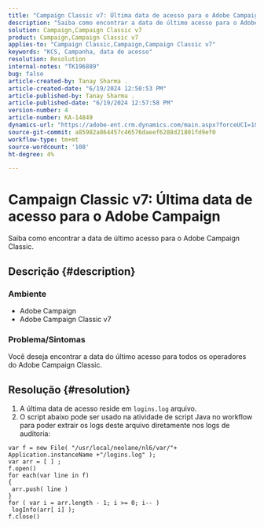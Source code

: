 ```yaml
---
title: "Campaign Classic v7: Última data de acesso para o Adobe Campaign"
description: "Saiba como encontrar a data de último acesso para o Adobe Campaign Classic."
solution: Campaign,Campaign Classic v7
product: Campaign,Campaign Classic v7
applies-to: "Campaign Classic,Campaign,Campaign Classic v7"
keywords: "KCS, Campanha, data de acesso"
resolution: Resolution
internal-notes: "TK196889"
bug: false
article-created-by: Tanay Sharma .
article-created-date: "6/19/2024 12:50:53 PM"
article-published-by: Tanay Sharma .
article-published-date: "6/19/2024 12:57:58 PM"
version-number: 4
article-number: KA-14849
dynamics-url: "https://adobe-ent.crm.dynamics.com/main.aspx?forceUCI=1&pagetype=entityrecord&etn=knowledgearticle&id=fb59c88c-3a2e-ef11-840b-6045bd0065b6"
source-git-commit: a85982a864457c46576daeef6288d21801fd9ef0
workflow-type: tm+mt
source-wordcount: '108'
ht-degree: 4%

---
```


# Campaign Classic v7: Última data de acesso para o Adobe Campaign


Saiba como encontrar a data de último acesso para o Adobe Campaign Classic.

## Descrição {#description}


### Ambiente

- Adobe Campaign
- Adobe Campaign Classic v7


### Problema/Sintomas

Você deseja encontrar a data do último acesso para todos os operadores do Adobe Campaign Classic.


## Resolução {#resolution}


1. A última data de acesso reside em `logins.log` arquivo.
2. O script abaixo pode ser usado na atividade de script Java no workflow para poder extrair os logs deste arquivo diretamente nos logs de auditoria:



```
var f = new File( "/usr/local/neolane/nl6/var/"+ Application.instanceName +"/logins.log" );
var arr = [ ] ;
f.open()
for each(var line in f)
{
 arr.push( line )
}
for ( var i = arr.length - 1; i >= 0; i-- )
 logInfo(arr[ i] );
f.close()
```



